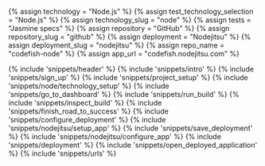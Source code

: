 {% assign technology = "Node.js" %}
{% assign test_technology_selection = "Node.js" %}
{% assign technology_slug = "node" %}
{% assign tests = "Jasmine specs" %}
{% assign repository = "GitHub" %}
{% assign repository_slug = "github" %}
{% assign deployment = "Nodejitsu" %}
{% assign deployment_slug = "nodejitsu" %}
{% assign repo_name = "codefish-node" %}
{% assign app_url = "codefish.nodejitsu.com" %}

{% include 'snippets/header' %}
{% include 'snippets/intro' %}
{% include 'snippets/sign_up' %}
{% include 'snippets/project_setup' %}
{% include 'snippets/node/technology_setup' %}
{% include 'snippets/go_to_dashboard' %}
{% include 'snippets/run_build' %}
{% include 'snippets/inspect_build' %}
{% include 'snippets/finish_road_to_success' %}
{% include 'snippets/configure_deployment' %}
{% include 'snippets/nodejitsu/setup_app' %}
{% include 'snippets/save_deployment' %}
{% include 'snippets/nodejitsu/configure_app' %}
{% include 'snippets/deployment' %}
{% include 'snippets/open_deployed_application' %}
{% include 'snippets/urls' %}
